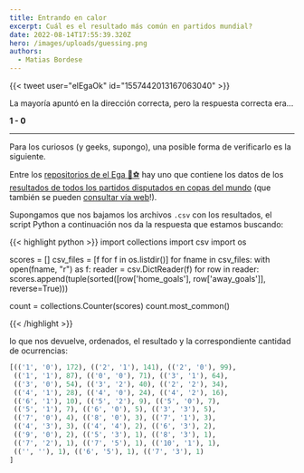 ```yaml
---
title: Entrando en calor
excerpt: Cuál es el resultado más común en partidos mundial?
date: 2022-08-14T17:55:39.320Z
hero: /images/uploads/guessing.png
authors:
  - Matias Bordese
---
```

{{< tweet user="elEgaOk" id="1557442013167063040" >}}

La mayoría apuntó en la dirección correcta, pero la respuesta correcta era...

**1 - 0**

---

Para los curiosos (y geeks, supongo), una posible forma de verificarlo es la siguiente.

Entre los [repositorios de el Ega 🌵⚽](https://github.com/el-ega/) hay uno que contiene los datos de los [resultados de todos los partidos disputados en copas del mundo](https://github.com/el-ega/worldcup/tree/master/docs/matches) (que también se pueden [consultar vía web](https://el-ega.github.io/worldcup/)!).

Supongamos que nos bajamos los archivos `.csv` con los resultados, el script Python a continuación nos da la respuesta que estamos buscando:

{{< highlight python >}}
import collections
import csv
import os

scores = []
csv_files = [f for f in os.listdir()]
for fname in csv_files:
    with open(fname, "r") as f:
        reader = csv.DictReader(f)
        for row in reader:
            scores.append(tuple(sorted([row['home_goals'], row['away_goals']], reverse=True)))

count = collections.Counter(scores)
count.most_common()

{{< /highlight >}}

lo que nos devuelve, ordenados, el resultado y la correspondiente cantidad de ocurrencias:

```python
[(('1', '0'), 172), (('2', '1'), 141), (('2', '0'), 99),
 (('1', '1'), 87), (('0', '0'), 71), (('3', '1'), 64),
 (('3', '0'), 54), (('3', '2'), 40), (('2', '2'), 34),
 (('4', '1'), 28), (('4', '0'), 24), (('4', '2'), 16),
 (('6', '1'), 10), (('5', '2'), 9), (('5', '0'), 7),
 (('5', '1'), 7), (('6', '0'), 5), (('3', '3'), 5),
 (('7', '0'), 4), (('8', '0'), 3), (('7', '1'), 3),
 (('4', '3'), 3), (('4', '4'), 2), (('6', '3'), 2),
 (('9', '0'), 2), (('5', '3'), 1), (('8', '3'), 1),
 (('7', '2'), 1), (('7', '5'), 1), (('10', '1'), 1),
 (('', ''), 1), (('6', '5'), 1), (('7', '3'), 1)
]
```